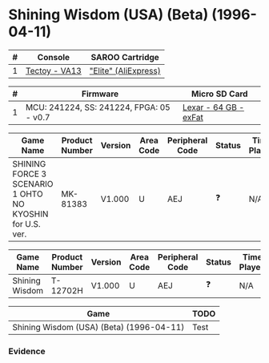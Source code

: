 # Shining Wisdom (USA) (Beta) (1996-04-11)

| #   | Console                                                      | SAROO Cartridge                                                                                 |
| --- | ------------------------------------------------------------ | ----------------------------------------------------------------------------------------------- |
| 1   | [Tectoy - VA13](../../../../../Info/Consoles/VA13/README.md) | ["Elite" (AliExpress)](../../../../../Info/Cartridges/GuangzhouSanStarOnlineShop/1.6/README.md) |

| #   | Firmware                                 | Micro SD Card                                                                   |
| --- | ---------------------------------------- | ------------------------------------------------------------------------------- |
| 1   | MCU: 241224, SS: 241224, FPGA: 05 - v0.7 | [Lexar - 64 GB - exFat](../../../../../Info/SdCards/Lexar/64GB/exfat/README.md) |

| Game Name                                                | Product Number | Version | Area Code | Peripheral Code | Status     | Time Played |
| -------------------------------------------------------- | -------------- | ------- | --------- | --------------- | ---------- | ----------- |
| SHINING FORCE 3 SCENARIO 1 OHTO NO KYOSHIN for U.S. ver. | MK-81383       | V1.000  | U         | AEJ             | :question: | N/A         |

| Game Name      | Product Number | Version | Area Code | Peripheral Code | Status     | Time Played |
| -------------- | -------------- | ------- | --------- | --------------- | ---------- | ----------- |
| Shining Wisdom | T-12702H       | V1.000  | U         | AEJ             | :question: | N/A         |

| Game                                     | TODO |
| ---------------------------------------- | ---- |
| Shining Wisdom (USA) (Beta) (1996-04-11) | Test |

### Evidence

<!-- [![](https://img.youtube.com/vi/2CEptfeUl3k/0.jpg)](https://www.youtube.com/watch?v=2CEptfeUl3k) -->
